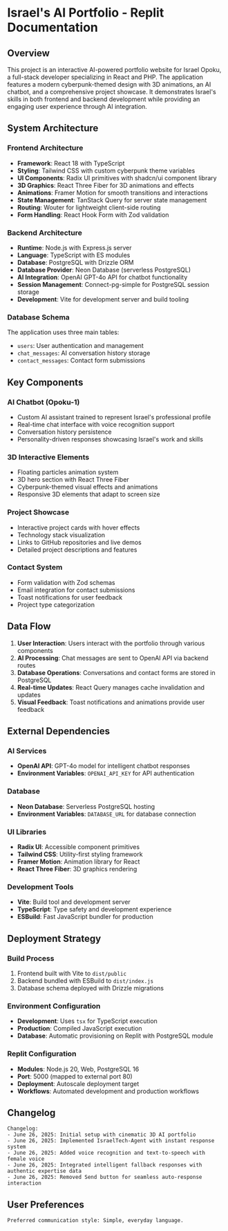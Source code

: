 # Israel's AI Portfolio - Replit Documentation

## Overview

This project is an interactive AI-powered portfolio website for Israel Opoku, a full-stack developer specializing in React and PHP. The application features a modern cyberpunk-themed design with 3D animations, an AI chatbot, and a comprehensive project showcase. It demonstrates Israel's skills in both frontend and backend development while providing an engaging user experience through AI integration.

## System Architecture

### Frontend Architecture
- **Framework**: React 18 with TypeScript
- **Styling**: Tailwind CSS with custom cyberpunk theme variables
- **UI Components**: Radix UI primitives with shadcn/ui component library
- **3D Graphics**: React Three Fiber for 3D animations and effects
- **Animations**: Framer Motion for smooth transitions and interactions
- **State Management**: TanStack Query for server state management
- **Routing**: Wouter for lightweight client-side routing
- **Form Handling**: React Hook Form with Zod validation

### Backend Architecture
- **Runtime**: Node.js with Express.js server
- **Language**: TypeScript with ES modules
- **Database**: PostgreSQL with Drizzle ORM
- **Database Provider**: Neon Database (serverless PostgreSQL)
- **AI Integration**: OpenAI GPT-4o API for chatbot functionality
- **Session Management**: Connect-pg-simple for PostgreSQL session storage
- **Development**: Vite for development server and build tooling

### Database Schema
The application uses three main tables:
- `users`: User authentication and management
- `chat_messages`: AI conversation history storage
- `contact_messages`: Contact form submissions

## Key Components

### AI Chatbot (Opoku-1)
- Custom AI assistant trained to represent Israel's professional profile
- Real-time chat interface with voice recognition support
- Conversation history persistence
- Personality-driven responses showcasing Israel's work and skills

### 3D Interactive Elements
- Floating particles animation system
- 3D hero section with React Three Fiber
- Cyberpunk-themed visual effects and animations
- Responsive 3D elements that adapt to screen size

### Project Showcase
- Interactive project cards with hover effects
- Technology stack visualization
- Links to GitHub repositories and live demos
- Detailed project descriptions and features

### Contact System
- Form validation with Zod schemas
- Email integration for contact submissions
- Toast notifications for user feedback
- Project type categorization

## Data Flow

1. **User Interaction**: Users interact with the portfolio through various components
2. **AI Processing**: Chat messages are sent to OpenAI API via backend routes
3. **Database Operations**: Conversations and contact forms are stored in PostgreSQL
4. **Real-time Updates**: React Query manages cache invalidation and updates
5. **Visual Feedback**: Toast notifications and animations provide user feedback

## External Dependencies

### AI Services
- **OpenAI API**: GPT-4o model for intelligent chatbot responses
- **Environment Variables**: `OPENAI_API_KEY` for API authentication

### Database
- **Neon Database**: Serverless PostgreSQL hosting
- **Environment Variables**: `DATABASE_URL` for database connection

### UI Libraries
- **Radix UI**: Accessible component primitives
- **Tailwind CSS**: Utility-first styling framework
- **Framer Motion**: Animation library for React
- **React Three Fiber**: 3D graphics rendering

### Development Tools
- **Vite**: Build tool and development server
- **TypeScript**: Type safety and development experience
- **ESBuild**: Fast JavaScript bundler for production

## Deployment Strategy

### Build Process
1. Frontend built with Vite to `dist/public`
2. Backend bundled with ESBuild to `dist/index.js`
3. Database schema deployed with Drizzle migrations

### Environment Configuration
- **Development**: Uses `tsx` for TypeScript execution
- **Production**: Compiled JavaScript execution
- **Database**: Automatic provisioning on Replit with PostgreSQL module

### Replit Configuration
- **Modules**: Node.js 20, Web, PostgreSQL 16
- **Port**: 5000 (mapped to external port 80)
- **Deployment**: Autoscale deployment target
- **Workflows**: Automated development and production workflows

## Changelog

```
Changelog:
- June 26, 2025: Initial setup with cinematic 3D AI portfolio
- June 26, 2025: Implemented IsraelTech-Agent with instant response system
- June 26, 2025: Added voice recognition and text-to-speech with female voice
- June 26, 2025: Integrated intelligent fallback responses with authentic expertise data
- June 26, 2025: Removed Send button for seamless auto-response interaction
```

## User Preferences

```
Preferred communication style: Simple, everyday language.
```